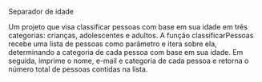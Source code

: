 
Separador de idade

 Um projeto que visa classificar pessoas com base em sua idade em três categorias: crianças, adolescentes e adultos. A função classificarPessoas recebe uma lista de pessoas como parâmetro e itera sobre ela, determinando a categoria de cada pessoa com base em sua idade. Em seguida, imprime o nome, e-mail e categoria de cada pessoa e retorna o número total de pessoas contidas na lista.
